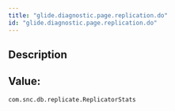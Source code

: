 ```yaml
---
title: "glide.diagnostic.page.replication.do"
id: "glide.diagnostic.page.replication.do"
---
```

## Description



## Value: 
```
com.snc.db.replicate.ReplicatorStats
```